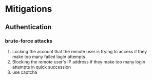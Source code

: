# Mitigations

## Authentication
### brute-force attacks
1. Locking the account that the remote user is trying to access if they make too many failed login attempts
2. Blocking the remote user's IP address if they make too many login attempts in quick succession
3. use captcha
